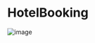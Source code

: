 # HotelBooking
![image](https://user-images.githubusercontent.com/91770829/224270575-4766552e-3bd4-4836-960d-aa6fbb5922bc.png)
